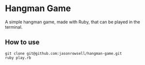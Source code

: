 # Hangman Game

A simple hangman game, made with Ruby, that can be played in the terminal.

## How to use

```shell
git clone git@github.com:jasonrowsell/hangman-game.git
ruby play.rb
```
